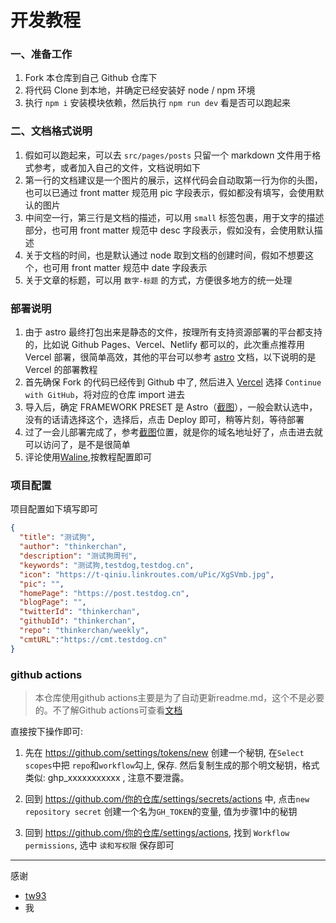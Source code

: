 # 开发教程

### 一、准备工作

1. Fork 本仓库到自己 Github 仓库下
2. 将代码 Clone 到本地，并确定已经安装好 node / npm 环境
3. 执行 `npm i` 安装模块依赖，然后执行 `npm run dev` 看是否可以跑起来

### 二、文档格式说明

1. 假如可以跑起来，可以去 `src/pages/posts` 只留一个 markdown 文件用于格式参考，或者加入自己的文件，文档说明如下
2. 第一行的文档建议是一个图片的展示，这样代码会自动取第一行为你的头图，也可以已通过 front matter 规范用 pic 字段表示，假如都没有填写，会使用默认的图片
3. 中间空一行，第三行是文档的描述，可以用 `small` 标签包裹，用于文字的描述部分，也可用 front matter 规范中 desc 字段表示，假如没有，会使用默认描述
4. 关于文档的时间，也是默认通过 node 取到文档的创建时间，假如不想要这个，也可用 front matter 规范中 date 字段表示
5. 关于文章的标题，可以用 `数字-标题` 的方式，方便很多地方的统一处理

### 部署说明

1. 由于 astro 最终打包出来是静态的文件，按理所有支持资源部署的平台都支持的，比如说 Github Pages、Vercel、Netlify 都可以的，此次重点推荐用 Vercel 部署，很简单高效，其他的平台可以参考 [astro](https://docs.astro.build/en/guides/deploy/) 文档，以下说明的是 Vercel 的部署教程
2. 首先确保 Fork 的代码已经传到 Github 中了, 然后进入 [Vercel](https://vercel.com/new) 选择 `Continue with GitHub`，将对应的仓库 import 进去
3. 导入后，确定 FRAMEWORK PRESET 是 Astro（[截图](https://gw.alipayobjects.com/zos/k/ic/0BffKE.png)），一般会默认选中，没有的话请选择这个，选择后，点击 Deploy 即可，稍等片刻，等待部署
4. 过了一会儿部署完成了，参考[截图](https://gw.alipayobjects.com/zos/k/e3/QLS7dG.png)位置，就是你的域名地址好了，点击进去就可以访问了，是不是很简单
5. 评论使用[Waline](https://waline.js.org/),按教程配置即可

### 项目配置
项目配置如下填写即可
```json
{
  "title": "测试狗",
  "author": "thinkerchan",
  "description": "测试狗周刊",
  "keywords": "测试狗,testdog,testdog.cn",
  "icon": "https://t-qiniu.linkroutes.com/uPic/XgSVmb.jpg",
  "pic": "",
  "homePage": "https://post.testdog.cn",
  "blogPage": "",
  "twitterId": "thinkerchan",
  "githubId": "thinkerchan",
  "repo": "thinkerchan/weekly",
  "cmtURL":"https://cmt.testdog.cn"
}
```
### github actions
> 本仓库使用github actions主要是为了自动更新readme.md，这个不是必要的。不了解Github actions可查看[文档](https://docs.github.com/zh/actions/quickstart)

直接按下操作即可:
1. 先在 https://github.com/settings/tokens/new 创建一个秘钥, 在`Select scopes`中把 `repo`和`workflow`勾上, 保存. 然后复制生成的那个明文秘钥，格式类似: ghp_xxxxxxxxxxx , 注意不要泄露。

2. 回到 https://github.com/你的仓库/settings/secrets/actions 中, 点击`new repository secret` 创建一个名为`GH_TOKEN`的变量, 值为步骤1中的秘钥

3. 回到 https://github.com/你的仓库/settings/actions, 找到 `Workflow permissions`, 选中 `读和写权限` 保存即可

---
感谢
- [tw93](https://github.com/tw93/weekly)
- 我
